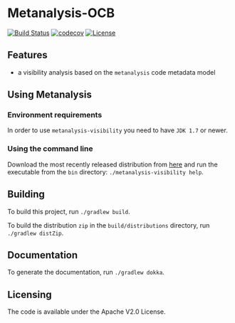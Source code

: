 # Metanalysis-OCB

[![Build Status](https://travis-ci.org/andreihh/metanalysis-visibility.svg)](https://travis-ci.org/andreihh/metanalysis-visibility)
[![codecov](https://codecov.io/gh/andreihh/metanalysis-visibility/branch/master/graph/badge.svg)](https://codecov.io/gh/andreihh/metanalysis-visibility)
[![License](http://img.shields.io/:license-apache-blue.svg)](http://www.apache.org/licenses/LICENSE-2.0.html)

## Features

- a visibility analysis based on the `metanalysis` code metadata model

## Using Metanalysis

### Environment requirements

In order to use `metanalysis-visibility` you need to have `JDK 1.7` or newer.

### Using the command line

Download the most recently released distribution from
[here](https://github.com/andreihh/metanalysis-visibility/releases) and run the
executable from the `bin` directory: `./metanalysis-visibility help`.

## Building

To build this project, run `./gradlew build`.

To build the distribution `zip` in the `build/distributions` directory, run
`./gradlew distZip`.

## Documentation

To generate the documentation, run `./gradlew dokka`.

## Licensing

The code is available under the Apache V2.0 License.
